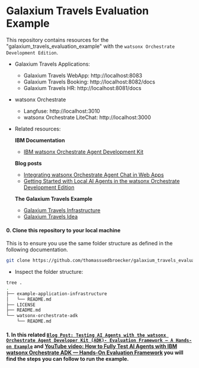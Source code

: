 # Galaxium Travels Evaluation Example

This repository contains resources for the "galaxium_travels_evaluation_example" with the `watsonx Orchestrate Development Edition`.

* Galaxium Travels Applications:
    * Galaxium Travels WebApp: http://localhost:8083
    * Galaxium Travels Booking: http://localhost:8082/docs
    * Galaxium Travels HR: http://localhost:8081/docs

* watsonx Orchestrate 
    * Langfuse: http://localhost:3010
    * watsonx Orchestrate LiteChat: http://localhost:3000

* Related resources:

    **IBM Documentation**
    * [IBM watsonx Orchestrate Agent Development Kit](https://developer.watson-orchestrate.ibm.com/)

    **Blog posts**
    * [Integrating watsonx Orchestrate Agent Chat in Web Apps](https://suedbroecker.net/2025/08/08/integrating-watsonx-orchestrate-agent-chat-in-web-apps/)
    * [Getting Started with Local AI Agents in the watsonx Orchestrate Development Edition](https://suedbroecker.net/2025/06/25/getting-started-with-local-ai-agents-in-the-watsonx-orchestrate-developer-edition/)
    
    **The Galaxium Travels Example**   
    * [Galaxium Travels Infrastructure](https://github.com/thomassuedbroecker/galaxium-travels-infrastructure)
    * [Galaxium Travels Idea](https://github.com/Max-Jesch/galaxium-travels)

#### 0. Clone this repository to your local machine

This is to ensure you use the same folder structure as defined in the following documentation.

```sh
git clone https://github.com/thomassuedbroecker/galaxium_travels_evaluation_example.git
```

* Inspect the folder structure:

```sh
tree .
.
├── example-application-infrastructure
│   └── README.md
├── LICENSE
├── README.md
└── watsonx-orchestrate-adk
    └── README.md
```

#### 1. In this related [`Blog Post: Testing AI Agents with the watsonx Orchestrate Agent Developer Kit (ADK)- Evaluation Framework – A Hands-on Example`](https://suedbroecker.net/2025/09/21/testing-ai-agents-with-the-watsonx-orchestrate-agent-developer-kit-adk-evaluation-framework-a-hands-on-example/) and [YouTube video: How to Fully Test AI Agents with IBM watsonx Orchestrate ADK — Hands-On Evaluation Framework](https://youtu.be/CLtAoag8z0s?si=qtm9VmWcz4TMMp-f) you will find the steps you can follow to run the example.


